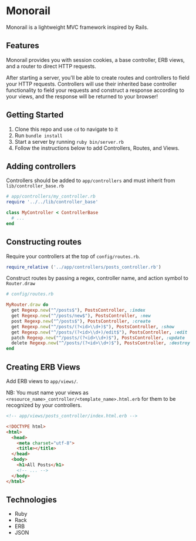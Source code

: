 # Monorail
Monorail is a lightweight MVC framework inspired by Rails.

## Features
Monorail provides you with session cookies, a base controller, ERB views, and a router to direct HTTP requests.

After starting a server, you'll be able to create routes and controllers to field your HTTP requests. Controllers will use their inherited base controller functionality to field your requests and construct a response according to your views, and the response will be returned to your browser!

## Getting Started
1. Clone this repo and use `cd` to navigate to it
2. Run `bundle install`
3. Start a server by running `ruby bin/server.rb`
4. Follow the instructions below to add Controllers, Routes, and Views.

## Adding controllers
Controllers should be added to ``app/controllers`` and must inherit from ``lib/controller_base.rb``

```ruby
# app/controllers/my_controller.rb
require '../../lib/controller_base'

class MyController < ControllerBase
  # ...
end
```

## Constructing routes

Require your controllers at the top of `config/routes.rb`.

```ruby
require_relative ('../app/controllers/posts_controller.rb')
```

Construct routes by passing a regex, controller name, and action symbol to ``Router.draw``
```ruby
# config/routes.rb

MyRouter.draw do
  get Regexp.new("^/posts$"), PostsController, :index
  get Regexp.new("^/posts/new$"), PostsController, :new
  post Regexp.new("^/posts$"), PostsController, :create
  get Regexp.new("^/posts/(?<id>\\d+)$"), PostsController, :show
  get Regexp.new("^/posts/(?<id>\\d+)/edit$"), PostsController, :edit
  patch Regexp.new("^/posts/(?<id>\\d+)$"), PostsController, :update
  delete Regexp.new("^/posts/(?<id>\\d+)$"), PostsController, :destroy
end
```

## Creating ERB Views

Add ERB views to ``app/views/``.

NB: You must name your views as `<resource_name>_controller/<template_name>.html.erb` for them to be recognized by your controllers.

```html
<!-- app/views/posts_controller/index.html.erb -->

<!DOCTYPE html>
<html>
  <head>
    <meta charset="utf-8">
    <title></title>
  </head>
  <body>
    <h1>All Posts</h1>
    <!-- ... -->
  </body>
</html>
```

## Technologies
* Ruby
* Rack
* ERB
* JSON
